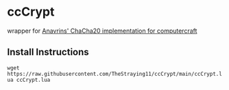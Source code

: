 # ccCrypt
wrapper for [Anavrins' ChaCha20 implementation for computercraft](https://pastebin.com/GPzf9JSa)

## Install Instructions
`wget https://raw.githubusercontent.com/TheStraying11/ccCrypt/main/ccCrypt.lua ccCrypt.lua`
